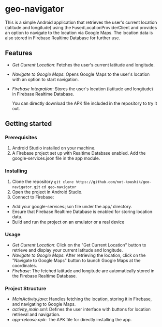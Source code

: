 # geo-navigator

This is a simple Android application that retrieves the user's current location (latitude and longitude) using the FusedLocationProviderClient and provides an option to navigate to the location via Google Maps. The location data is also stored in Firebase Realtime Database for further use.

## Features
- *Get Current Location*: Fetches the user's current latitude and longitude.
- *Navigate to Google Maps*: Opens Google Maps to the user's location with an option to start navigation.
- *Firebase Integration*: Stores the user's location (latitude and longitude) in Firebase Realtime Database.

  You can directly download the APK file included in the repository to try it out.

## Getting started
### Prerequisites
1. Android Studio installed on your machine.
2. A Firebase project set up with Realtime Database enabled. Add the google-services.json file in the app module.

### Installing

1. Clone the repository
`git clone https://github.com/not-koushik/geo-navigator.git`
`cd geo-navigator`
2. Open the project in Android Studio.
3. Connect to Firebase:
- Add your google-services.json file under the app/ directory.
- Ensure that Firebase Realtime Database is enabled for storing location data.
- Build and run the project on an emulator or a real device

### Usage
- *Get Current Location*: Click on the "Get Current Location" button to retrieve and display your current latitude and longitude.
- *Navigate to Google Maps*: After retrieving the location, click on the "Navigate to Google Maps" button to launch Google Maps at the coordinates.
- *Firebase*: The fetched latitude and longitude are automatically stored in the Firebase Realtime Database.

### Project Structure
- *MainActivity.java*: Handles fetching the location, storing it in Firebase, and navigating to Google Maps.
- *activity_main.xml*: Defines the user interface with buttons for location retrieval and navigation.
- *app-release.apk*: The APK file for directly installing the app.
